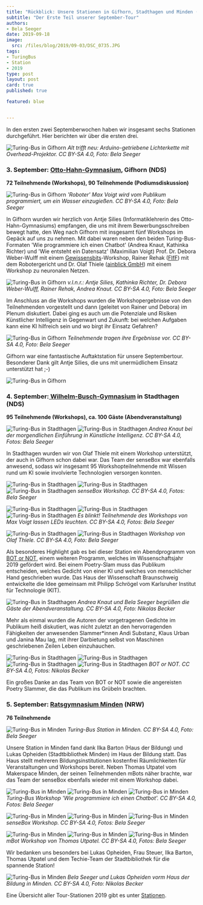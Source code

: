 ```yaml
---
title: "Rückblick: Unsere Stationen in Gifhorn, Stadthagen und Minden (September 2019)"
subtitle: "Der Erste Teil unserer September-Tour"
authors:
- Bela Seeger
date: 2019-09-18
image:
  src: /files/blog/2019/09-03/DSC_0735.JPG
tags:
- TuringBus
- Station
- 2019
type: post
layout: post
card: true
published: true

featured: blue


---
```


In den ersten zwei Septemberwochen haben wir insgesamt sechs Stationen durchgeführt. Hier berichten wir über die ersten drei. 


![Turing-Bus in Gifhorn](/files/blog/2019/09-01/DSC_0065.JPG)
*Alt trifft neu: Arduino-getriebene Lichterkette mit Overhead-Projektor. CC BY-SA 4.0, Foto: Bela Seeger*

### 3. September: [Otto-Hahn-Gymnasium](http://ohg-gf.de/), Gifhorn (NDS)
**72 Teilnehmende (Workshops), 90 Teilnehmende (Podiumsdiskussion)**

![Turing-Bus in Gifhorn](/files/blog/2019/09-01/DSC_0030.JPG)
*'Roboter' Max Voigt wird vom Publikum programmiert, um ein Wasser einzugießen. CC BY-SA 4.0, Foto: Bela Seeger*

In Gifhorn wurden wir herzlich von Antje Silies (Informatiklehrerin des Otto-Hahn-Gymnasiums) empfangen, die uns mit ihrem Bewerbungsschreiben bewegt hatte, den Weg nach Gifhorn mit insgesamt fünf Workshops im Gepäck auf uns zu nehmen. Mit dabei waren neben den beiden Turing-Bus-Formaten 'Wie programmiere ich einen Chatbot' (Andrea Knaut, Kathinka Richter) und 'Wie entsteht ein Datensatz' (Maximilian Voigt) Prof. Dr. Debora Weber-Wulff mit einem [Gewissensbits](https://gewissensbits.gi.de/)-Workshop, Rainer Rehak ([FIfF](https://www.fiff.de/)) mit dem Robotergericht und Dr. Olaf Thiele ([ainblick GmbH](https://ainblick.de/)) mit einem Workshop zu neuronalen Netzen.

![Turing-Bus in Gifhorn](/files/blog/2019/09-01/DSC_0136.JPG)
*v.l.n.r.: Antje Silies, Kathinka Richter, Dr. Debora Weber-Wulff, Rainer Rehak, Andrea Knaut. CC BY-SA 4.0, Foto: Bela Seeger*


Im Anschluss an die Workshops wurden die Workshopergebnisse von den Teilnehmenden vorgestellt und dann (geleitet von Rainer und Debora) im Plenum diskutiert. Dabei ging es auch um die Potenziale und Risiken Künstlicher Intelligenz in Gegenwart und Zukunft: bei welchen Aufgaben kann eine KI hilfreich sein und wo birgt ihr Einsatz Gefahren?   


![Turing-Bus in Gifhorn](/files/blog/2019/09-01/DSC_0151.JPG)
*Teilnehmende tragen ihre Ergebnisse vor. CC BY-SA 4.0, Foto: Bela Seeger*

Gifhorn war eine fantastische Auftaktstation für unsere Septembertour. Besonderer Dank gilt Antje Silies, die uns mit unermüdlichem Einsatz unterstützt hat ;-) 

![Turing-Bus in Gifhorn](/files/blog/2019/09-01/applaus.gif)
 

### 4. September:[ Wilhelm-Busch-Gymnasium](https://turing-bus.de/stationen/wilhelm-busch-gymnasium) in Stadthagen (NDS) 
**95 Teilnehmende (Workshops), ca. 100 Gäste (Abendveranstaltung)**

![Turing-Bus in Stadthagen](/files/blog/2019/09-02/DSC_0403.JPG)
![Turing-Bus in Stadthagen](/files/blog/2019/09-02/DSC_0199.JPG)
*Andrea Knaut bei der morgendlichen Einführung in Künstliche Intelligenz. CC BY-SA 4.0, Fotos: Bela Seeger*

In Stadthagen wurden wir von Olaf Thiele mit einem Workshop unterstützt, der auch in Gifhorn schon dabei war. Das Team der senseBox war ebenfalls anwesend, sodass wir insgesamt 95 Workshopteilnehmende mit Wissen rund um KI sowie involvierte Technologien versorgen konnten. 

![Turing-Bus in Stadthagen](/files/blog/2019/09-02/DSC_0335.JPG)
![Turing-Bus in Stadthagen](/files/blog/2019/09-02/DSC_0345.JPG)
![Turing-Bus in Stadthagen](/files/blog/2019/09-02/DSC_0352.JPG)
*senseBox Workshop. CC BY-SA 4.0, Fotos: Bela Seeger*

![Turing-Bus in Stadthagen](/files/blog/2019/09-02/DSC_0268.JPG)
![Turing-Bus in Stadthagen](/files/blog/2019/09-02/DSC_0253.JPG)
![Turing-Bus in Stadthagen](/files/blog/2019/09-02/esblinkt.gif)
*Es blinkt! Teilnehmende des Workshops von Max Voigt lassen LEDs leuchten. CC BY-SA 4.0, Fotos: Bela Seeger*

![Turing-Bus in Stadthagen](/files/blog/2019/09-02/DSC_0357.JPG)
![Turing-Bus in Stadthagen](/files/blog/2019/09-02/DSC_0356.JPG)
*Workshop von Olaf Thiele. CC BY-SA 4.0, Foto: Bela Seeger*

Als besonderes Highlight gab es bei dieser Station ein Abendprogramm von [BOT or NOT](https://www.bot-or-not.de/), einem weiteren Programm, welches im Wissenschaftsjahr 2019 gefördert wird. Bei einem Poetry-Slam muss das Publikum entscheiden, welches Gedicht von einer KI und welches von menschlicher Hand geschrieben wurde. Das Haus der Wissenschaft Braunschweig entwickelte die Idee gemeinsam mit Philipp Schrögel vom Karlsruher Institut für Technologie (KIT). 

![Turing-Bus in Stadthagen](/files/blog/2019/09-02/DSC_0414.JPG)
*Andrea Knaut und Bela Seeger begrüßen die Gäste der Abendveranstaltung. CC BY-SA 4.0, Foto: Nikolas Becker*

Mehr als einmal wurden die Autoren der vorgetragenen Gedichte im Publikum heiß diskutiert, was nicht zuletzt an den hervorragenden Fähigkeiten der anwesenden Slammer*innen Andi Substanz, Klaus Urban und Janina Mau lag, mit ihrer Darbietung selbst von Maschinen geschriebenen Zeilen Leben einzuhauchen. 

![Turing-Bus in Stadthagen](/files/blog/2019/09-02/DSC_0430.JPG)
![Turing-Bus in Stadthagen](/files/blog/2019/09-02/DSC_0438.JPG)
![Turing-Bus in Stadthagen](/files/blog/2019/09-02/DSC_0452.JPG)
![Turing-Bus in Stadthagen](/files/blog/2019/09-02/DSC_0433.JPG)
*BOT or NOT. CC BY-SA 4.0, Fotos: Nikolas Becker*


Ein großes Danke an das Team von BOT or NOT sowie die angereisten Poetry Slammer, die das Publikum ins Grübeln brachten. 


 
### 5. September: [Ratsgymnasium Minden](http://www.ratsgymnasium.de/) (NRW)
**76 Teilnehmende**

![Turing-Bus in Minden](/files/blog/2019/09-03/DSC_0603.JPG)
*Turing-Bus Station in Minden. CC BY-SA 4.0, Foto: Bela Seeger*

Unsere Station in Minden fand dank Ilka Barton (Haus der Bildung) und Lukas Opheiden (Stadtbibliothek Minden) im Haus der Bildung statt. Das Haus stellt mehreren Bildungsinstitutionen kostenfrei Räumlichkeiten für Veranstaltungen und Workshops bereit. Neben Thomas Utpatel vom Makerspace Minden, der seinen Teilnehmenden mBots näher brachte, war das Team der senseBox ebenfalls wieder mit einem Workshop dabei. 

![Turing-Bus in Minden](/files/blog/2019/09-03/DSC_0660.JPG)
![Turing-Bus in Minden](/files/blog/2019/09-03/DSC_0662.JPG)
![Turing-Bus in Minden](/files/blog/2019/09-03/DSC_0721.JPG)
*Turing-Bus Workshop 'Wie programmiere ich einen Chatbot'. CC BY-SA 4.0, Fotos: Bela Seeger*

![Turing-Bus in Minden](/files/blog/2019/09-03/DSC_0709.JPG)
![Turing-Bus in Minden](/files/blog/2019/09-03/DSC_0595.JPG)
![Turing-Bus in Minden](/files/blog/2019/09-03/DSC_0640.JPG)
*senseBox Workshop. CC BY-SA 4.0, Fotos: Bela Seeger*

![Turing-Bus in Minden](/files/blog/2019/09-03/DSC_0631.JPG)
![Turing-Bus in Minden](/files/blog/2019/09-03/DSC_0628.JPG)
![Turing-Bus in Minden](/files/blog/2019/09-03/DSC_0692.JPG)
*mBot Workshop von Thomas Utpatel. CC BY-SA 4.0, Fotos: Bela Seeger*


Wir bedanken uns besonders bei Lukas Opheiden, Frau Steuer, Ilka Barton, Thomas Utpatel und dem Techie-Team der Stadtbibliothek für die spannende Station!  

![Turing-Bus in Minden](/files/blog/2019/09-03/DSC_0735.JPG)
*Bela Seeger und Lukas Opheiden vorm Haus der Bildung in Minden. CC BY-SA 4.0, Foto: Nikolas Becker*


Eine Übersicht aller Tour-Stationen 2019 gibt es unter [Stationen](https://turing-bus.de/stationen/).


